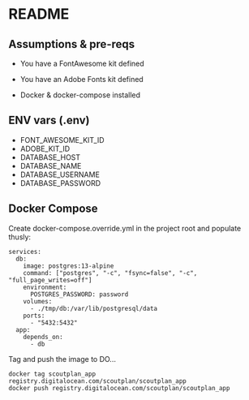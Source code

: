 # README

## Assumptions & pre-reqs

* You have a FontAwesome kit defined

* You have an Adobe Fonts kit defined

* Docker & docker-compose installed

## ENV vars (.env)

* FONT_AWESOME_KIT_ID
* ADOBE_KIT_ID
* DATABASE_HOST
* DATABASE_NAME
* DATABASE_USERNAME
* DATABASE_PASSWORD

## Docker Compose

Create docker-compose.override.yml in the project root and populate thusly:

```
services:
  db:
    image: postgres:13-alpine
    command: ["postgres", "-c", "fsync=false", "-c", "full_page_writes=off"]
    environment:
      POSTGRES_PASSWORD: password
    volumes:
      - ./tmp/db:/var/lib/postgresql/data
    ports:
      - "5432:5432"
  app:
    depends_on:
      - db
```

Tag and push the image to DO...

```
docker tag scoutplan_app registry.digitalocean.com/scoutplan/scoutplan_app
docker push registry.digitalocean.com/scoutplan/scoutplan_app
```


